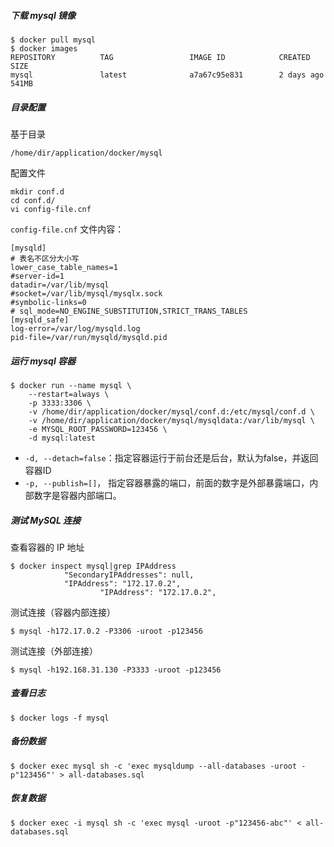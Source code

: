##### 下载 mysql 镜像

```shell
$ docker pull mysql
$ docker images
REPOSITORY          TAG                 IMAGE ID            CREATED             SIZE
mysql               latest              a7a67c95e831        2 days ago          541MB
```

##### 目录配置

基于目录

```
/home/dir/application/docker/mysql
```

配置文件

```
mkdir conf.d
cd conf.d/
vi config-file.cnf
```

`config-file.cnf` 文件内容：

```mysql
[mysqld]
# 表名不区分大小写
lower_case_table_names=1
#server-id=1
datadir=/var/lib/mysql
#socket=/var/lib/mysql/mysqlx.sock
#symbolic-links=0
# sql_mode=NO_ENGINE_SUBSTITUTION,STRICT_TRANS_TABLES
[mysqld_safe]
log-error=/var/log/mysqld.log
pid-file=/var/run/mysqld/mysqld.pid
```

##### 运行 mysql 容器

```shell
$ docker run --name mysql \
	--restart=always \
    -p 3333:3306 \
    -v /home/dir/application/docker/mysql/conf.d:/etc/mysql/conf.d \
    -v /home/dir/application/docker/mysql/mysqldata:/var/lib/mysql \
    -e MYSQL_ROOT_PASSWORD=123456 \
    -d mysql:latest
```

- `-d, --detach=false`：指定容器运行于前台还是后台，默认为false，并返回容器ID
- `-p, --publish=[]`， 指定容器暴露的端口，前面的数字是外部暴露端口，内部数字是容器内部端口。

##### 测试 MySQL 连接

查看容器的 IP 地址

```shell
$ docker inspect mysql|grep IPAddress
            "SecondaryIPAddresses": null,
            "IPAddress": "172.17.0.2",
                    "IPAddress": "172.17.0.2",
```

测试连接（容器内部连接）

```shell
$ mysql -h172.17.0.2 -P3306 -uroot -p123456
```

测试连接（外部连接）

```shell
$ mysql -h192.168.31.130 -P3333 -uroot -p123456
```

##### 查看日志

```shell
$ docker logs -f mysql
```

##### 备份数据

```shell
$ docker exec mysql sh -c 'exec mysqldump --all-databases -uroot -p"123456"' > all-databases.sql
```

##### 恢复数据

```shell
$ docker exec -i mysql sh -c 'exec mysql -uroot -p"123456-abc"' < all-databases.sql
```

